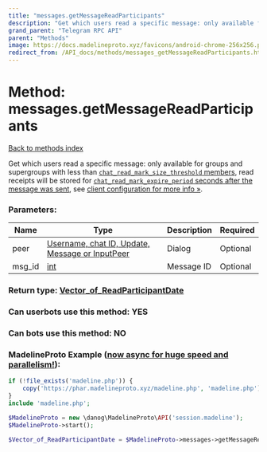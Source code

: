 ```yaml
---
title: "messages.getMessageReadParticipants"
description: "Get which users read a specific message: only available for groups and supergroups with less than [`chat_read_mark_size_threshold` members](https://core.telegram.org/api/config#chat-read-mark-size-threshold), read receipts will be stored for [`chat_read_mark_expire_period` seconds after the message was sent](https://core.telegram.org/api/config#chat-read-mark-expire-period), see [client configuration for more info »](https://core.telegram.org/api/config#client-configuration)."
grand_parent: "Telegram RPC API"
parent: "Methods"
image: https://docs.madelineproto.xyz/favicons/android-chrome-256x256.png
redirect_from: /API_docs/methods/messages_getMessageReadParticipants.html
---
```

# Method: messages.getMessageReadParticipants
[Back to methods index](index.html)



Get which users read a specific message: only available for groups and supergroups with less than [`chat_read_mark_size_threshold` members](https://core.telegram.org/api/config#chat-read-mark-size-threshold), read receipts will be stored for [`chat_read_mark_expire_period` seconds after the message was sent](https://core.telegram.org/api/config#chat-read-mark-expire-period), see [client configuration for more info »](https://core.telegram.org/api/config#client-configuration).

### Parameters:

| Name     |    Type       | Description | Required |
|----------|---------------|-------------|----------|
|peer|[Username, chat ID, Update, Message or InputPeer](/API_docs/types/InputPeer.html) | Dialog | Optional|
|msg\_id|[int](/API_docs/types/int.html) | Message ID | Optional|


### Return type: [Vector\_of\_ReadParticipantDate](/API_docs/types/ReadParticipantDate.html)

### Can userbots use this method: **YES**

### Can bots use this method: **NO**


### MadelineProto Example ([now async for huge speed and parallelism!](https://docs.madelineproto.xyz/docs/ASYNC.html)):


```php
if (!file_exists('madeline.php')) {
    copy('https://phar.madelineproto.xyz/madeline.php', 'madeline.php');
}
include 'madeline.php';

$MadelineProto = new \danog\MadelineProto\API('session.madeline');
$MadelineProto->start();

$Vector_of_ReadParticipantDate = $MadelineProto->messages->getMessageReadParticipants(peer: $InputPeer, msg_id: $int, );
```

